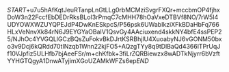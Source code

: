 $START$+u7u5hAfKqtJeuRTanpLnGtLLg0rbMCMziSvgrFXQr+mccbmOP4fjhxDoW3n22FccfEbDEDrRksBLoI3rPmqC7cMHH78hOaVxeDTBVf8NO/7rW5I4UDYOWXWZUYQPEJdP4DwKnESkpcS/P56psk6UWabIkziXFkBDaHbFq766HLxVeNnvXk84rN6J9EYGYaOBaIV1QsvGy4AAciuxend4skkNY4bfE4ssPEP25/NJhOc4YVGQLlGCzBQsZuFokvBkDJrtKSRBhjlU4XuoabyNJ6vGONM50bxo3v9Dcj6kQRdd70tINzqb1Wnn22kjFO5+AQzgTYy8q9tDlBaQd4366lTPrUqJf10VJpfiz5ULHfb7bjAeeFSr/m+chKfbk+3fiLrZQRBiewzx8wADTkNjyrr6bVzftYYHGTQgyA1DnwATyjimXGoUZAMkWFZs6ep$END$